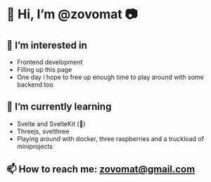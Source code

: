 # 👋 Hi, I’m @zovomat 📷

## 👀 I’m interested in
- Frontend development
- Filling up this page
- One day i hope to free up enough time to play around with some backend too
## 🌱 I’m currently learning
- Svelte and SvelteKit (💖)
- Threejs, svelthree
- Playing around with docker, three raspberries and a truckload of miniprojects
## 📫 How to reach me: zovomat@gmail.com

<!---
zovomat/zovomat is a ✨ special ✨ repository because its `README.md` (this file) appears on your GitHub profile.
You can click the Preview link to take a look at your changes.
--->
